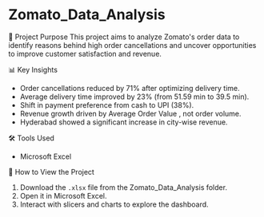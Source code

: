 # Zomato_Data_Analysis

📌 Project Purpose
This project aims to analyze Zomato's order data to identify reasons behind high order cancellations and uncover opportunities to improve customer satisfaction and revenue.

 📊 Key Insights
- Order cancellations reduced by 71% after optimizing delivery time.
- Average delivery time improved by 23% (from 51.59 min to 39.5 min).
- Shift in payment preference from cash to UPI (38%).
- Revenue growth driven by Average Order Value , not order volume.
- Hyderabad showed a significant increase in city-wise revenue.

 🛠️ Tools Used
- Microsoft Excel 

 📁 How to View the Project
1. Download the `.xlsx` file from the Zomato_Data_Analysis folder.
2. Open it in Microsoft Excel.
3. Interact with slicers and charts to explore the dashboard.



